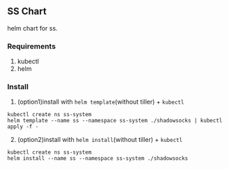 ## SS Chart

helm chart for ss.

### Requirements

1. kubectl
2. helm

### Install

1. (option1)install with `helm template`(without tiller) + `kubectl`
```
kubectl create ns ss-system
helm template --name ss --namespace ss-system ./shadowsocks | kubectl apply -f -
```

2. (option2)install with `helm install`(without tiller) + `kubectl`
```
kubectl create ns ss-system
helm install --name ss --namespace ss-system ./shadowsocks
```
